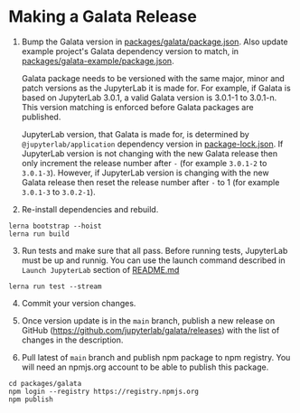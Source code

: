 # Making a Galata Release

1. Bump the Galata version in [packages/galata/package.json](packages/galata/package.json). Also update example project's Galata dependency version to match, in [packages/galata-example/package.json](packages/galata-example/package.json). 
    
    Galata package needs to be versioned with the same major, minor and patch versions as the JupyterLab it is made for. For example, if Galata is based on JupyterLab 3.0.1, a valid Galata version is 3.0.1-1 to 3.0.1-n. This version matching is enforced before Galata packages are published.

    JupyterLab version, that Galata is made for, is determined by  `@jupyterlab/application` dependency version in [package-lock.json](package-lock.json). If JupyterLab version is not changing with the new Galata release then only increment the release number after `-` (for example `3.0.1-2` to `3.0.1-3`). However, if JupyterLab version is changing with the new Galata release then reset the release number after `-` to 1 (for example `3.0.1-3` to `3.0.2-1`).

2. Re-install dependencies and rebuild.

```
lerna bootstrap --hoist
lerna run build
```

3. Run tests and make sure that all pass. Before running tests, JupyterLab must be up and runnig. You can use the launch command described in `Launch JupyterLab` section of [README.md](README.md#launch-jupyterlab)

```
lerna run test --stream
```

4. Commit your version changes.

5. Once version update is in the `main` branch, publish a new release on GitHub (https://github.com/jupyterlab/galata/releases) with the list of changes in the description.

6. Pull latest of `main` branch and publish npm package to npm registry. You will need an npmjs.org account to be able to publish this package.

```
cd packages/galata
npm login --registry https://registry.npmjs.org
npm publish
```
